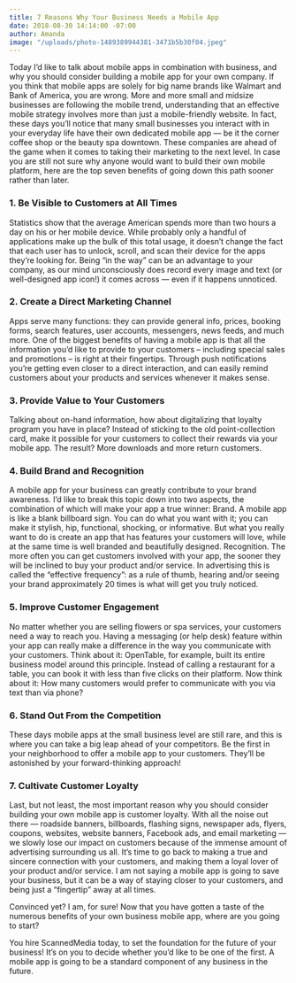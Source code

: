 ```yaml
---
title: 7 Reasons Why Your Business Needs a Mobile App
date: 2018-08-30 14:14:00 -07:00
author: Amanda
image: "/uploads/photo-1489389944381-3471b5b30f04.jpeg"
---
```


Today I’d like to talk about mobile apps in combination with business, and why you should consider building a mobile app for your own company. If you think that mobile apps are solely for big name brands like Walmart and Bank of America, you are wrong. More and more small and midsize businesses are following the mobile trend, understanding that an effective mobile strategy involves more than just a mobile-friendly website. In fact, these days you’ll notice that many small businesses you interact with in your everyday life have their own dedicated mobile app — be it the corner coffee shop or the beauty spa downtown. These companies are ahead of the game when it comes to taking their marketing to the next level. In case you are still not sure why anyone would want to build their own mobile platform, here are the top seven benefits of going down this path sooner rather than later.

### 1. Be Visible to Customers at All Times

Statistics show that the average American spends more than two hours a day on his or her mobile device. While probably only a handful of applications make up the bulk of this total usage, it doesn’t change the fact that each user has to unlock, scroll, and scan their device for the apps they’re looking for. Being “in the way” can be an advantage to your company, as our mind unconsciously does record every image and text (or well-designed app icon!) it comes across — even if it happens unnoticed.

### 2. Create a Direct Marketing Channel

Apps serve many functions: they can provide general info, prices, booking forms, search features, user accounts, messengers, news feeds, and much more. One of the biggest benefits of having a mobile app is that all the information you’d like to provide to your customers – including special sales and promotions – is right at their fingertips. Through push notifications you’re getting even closer to a direct interaction, and can easily remind customers about your products and services whenever it makes sense.

### 3. Provide Value to Your Customers

Talking about on-hand information, how about digitalizing that loyalty program you have in place? Instead of sticking to the old point-collection card, make it possible for your customers to collect their rewards via your mobile app. The result? More downloads and more return customers.

### 4. Build Brand and Recognition

A mobile app for your business can greatly contribute to your brand awareness. I’d like to break this topic down into two aspects, the combination of which will make your app a true winner: Brand. A mobile app is like a blank billboard sign. You can do what you want with it; you can make it stylish, hip, functional, shocking, or informative. But what you really want to do is create an app that has features your customers will love, while at the same time is well branded and beautifully designed. Recognition. The more often you can get customers involved with your app, the sooner they will be inclined to buy your product and/or service. In advertising this is called the “effective frequency”: as a rule of thumb, hearing and/or seeing your brand approximately 20 times is what will get you truly noticed.

### 5. Improve Customer Engagement

No matter whether you are selling flowers or spa services, your customers need a way to reach you. Having a messaging (or help desk) feature within your app can really make a difference in the way you communicate with your customers. Think about it: OpenTable, for example, built its entire business model around this principle. Instead of calling a restaurant for a table, you can book it with less than five clicks on their platform. Now think about it: How many customers would prefer to communicate with you via text than via phone?

### 6. Stand Out From the Competition

These days mobile apps at the small business level are still rare, and this is where you can take a big leap ahead of your competitors. Be the first in your neighborhood to offer a mobile app to your customers. They’ll be astonished by your forward-thinking approach!

### 7. Cultivate Customer Loyalty

Last, but not least, the most important reason why you should consider building your own mobile app is customer loyalty. With all the noise out there — roadside banners, billboards, flashing signs, newspaper ads, flyers, coupons, websites, website banners, Facebook ads, and email marketing — we slowly lose our impact on customers because of the immense amount of advertising surrounding us all. It’s time to go back to making a true and sincere connection with your customers, and making them a loyal lover of your product and/or service. I am not saying a mobile app is going to save your business, but it can be a way of staying closer to your customers, and being just a “fingertip” away at all times.

Convinced yet? I am, for sure! Now that you have gotten a taste of the numerous benefits of your own business mobile app, where are you going to start?


You hire ScannedMedia today, to set the foundation for the future of your business! It’s on you to decide whether you’d like to be one of the first. A mobile app is going to be a standard component of any business in the future.